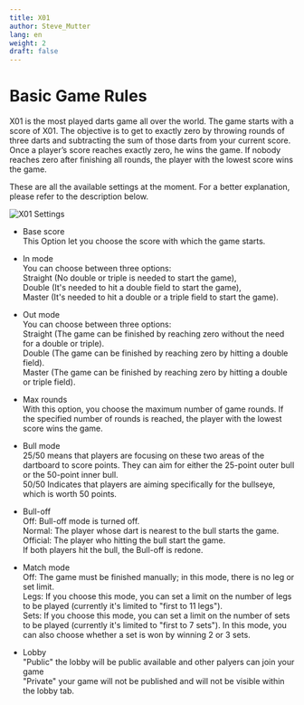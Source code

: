 ```yaml
---
title: X01
author: Steve_Mutter
lang: en
weight: 2
draft: false
---
```


# Basic Game Rules


X01 is the most played darts game all over the world. The game starts with a score of X01. The objective is to get to exactly zero by throwing rounds of three darts and subtracting the sum of those darts from your current score. Once a player’s score reaches exactly zero, he wins the game. If nobody reaches zero after finishing all rounds, the player with the lowest score wins the game.


These are all the available settings at the moment. For a better explanation, please refer to the description below.

![X01 Settings](/game-settings/images/X01.png)

- Base score </br>
This Option let you choose the score with which the game starts.

- In mode </br>
You can choose between three options: </br>
Straight (No double or triple is needed to start the game), </br>
Double (It's needed to hit a double field to start the game), </br>
Master (It's needed to hit a double or a triple field to start the game).

- Out mode </br>
You can choose between three options: </br>
Straight (The game can be finished by reaching zero without the need for a double or triple). </br>
Double (The game can be finished by reaching zero by hitting a double field). </br>
Master (The game can be finished by reaching zero by hitting a double or triple field).

- Max rounds </br>
With this option, you choose the maximum number of game rounds. If the specified number of rounds is reached, the player with the lowest score wins the game.

- Bull mode </br>
25/50 means that players are focusing on these two areas of the dartboard to score points. They can aim for either the 25-point outer bull or the 50-point inner bull. </br>
50/50 Indicates that players are aiming specifically for the bullseye, which is worth 50 points.

- Bull-off </br>
Off: Bull-off mode is turned off. </br>
Normal: The player whose dart is nearest to the bull starts the game.</br>
Official: The player who hitting the bull start the game.</br>
If both players hit the bull, the Bull-off is redone.

- Match mode </br>
Off: The game must be finished manually; in this mode, there is no leg or set limit. </br>
Legs: If you choose this mode, you can set a limit on the number of legs to be played (currently it's limited to "first to 11 legs").</br>
Sets: If you choose this mode, you can set a limit on the number of sets to be played (currently it's limited to "first to 7 sets"). In this mode, you can also choose whether a set is won by winning 2 or 3 sets.</br>

- Lobby </br>
"Public" the lobby will be public available and other palyers can join your game </br>
"Private" your game will not be published and will not be visible within the lobby tab. </br>